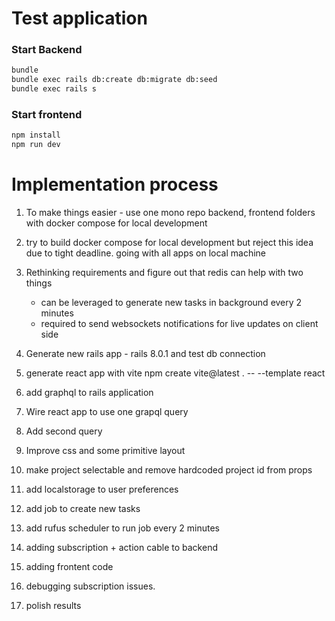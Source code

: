 # Test application

### Start Backend
```sh
bundle
bundle exec rails db:create db:migrate db:seed
bundle exec rails s
```

### Start frontend
```sh
npm install
npm run dev
```

# Implementation process

1. To make things easier - use one mono repo backend, frontend folders with docker compose for local development

2. try to build docker compose for local development but reject this idea due to tight deadline. going with all apps on local machine

3. Rethinking requirements and figure out that redis can help with two things
    - can be leveraged to generate new tasks in background every 2 minutes
    - required to send websockets notifications for live updates on client side

4. Generate new rails app - rails 8.0.1 and test db connection
5. generate react app with vite  npm create vite@latest . -- --template react
6. add graphql to rails application
7. Wire react app to use one grapql query
8. Add second query
9. Improve css and some primitive layout
10. make project selectable and remove hardcoded project id from props
11. add localstorage to user preferences
12. add job to create new tasks
13. add rufus scheduler to run job every 2 minutes
14. adding subscription + action cable to backend
15. adding frontent code
16. debugging subscription issues.
17. polish results